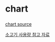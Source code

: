 # chart
###
[chart source](https://www.chartjs.org/)

[소고기 사용량 참고 자료](https://www.korea.kr/news/policyNewsView.do?newsId=148892838)
